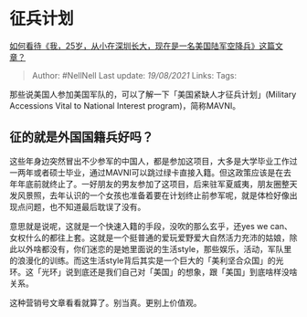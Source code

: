 # 征兵计划
[如何看待《我，25岁，从小在深圳长大，现在是一名美国陆军空降兵》这篇文章？](https://www.zhihu.com/question/318577657/answer/641709792)

> Author: #NellNell 
> Last update: *19/08/2021* 
> Links:
> Tags: 

那些说美国人参加美国军队的，可以了解一下「美国紧缺人才征兵计划」(Military Accessions Vital to National Interest program)，简称MAVNI。

## 征的就是外国国籍兵好吗？

这些年身边突然冒出不少参军的中国人，都是参加这项目，大多是大学毕业工作过一两年或者硕士毕业，通过MAVNI可以跳过绿卡直接入籍。但这政策应该是在去年年底前就终止了。一好朋友的男友参加了这项目，后来驻军夏威夷，朋友圈整天发风景照，去年认识的一个女孩也准备着要在计划终止前参军呢，就是体检好像出现点问题，也不知道最后耽误了没有。

意思就是说呢，这就是一个快速入籍的手段，没吹的那么玄乎，还yes we can、女权什么的都往上套。这就是一个挺普通的爱玩爱野爱大自然活力充沛的姑娘，除此以外啥都没有，你们迷恋的是她里面说的生活style，那些娱乐，活动，军队里的浪漫化的训练。而这生活style背后其实是一个巨大的「美利坚合众国」的光环。这「光环」说到底还是我们自己对「美国」的想象，跟「美国」到底啥样没啥关系。

这种营销号文章看看就算了。别当真。更别上价值观。

  
  


